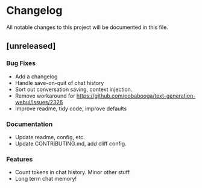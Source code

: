 # Changelog

All notable changes to this project will be documented in this file.

## [unreleased]

### Bug Fixes

- Add a changelog
- Handle save-on-quit of chat history
- Sort out conversation saving, context injection.
- Remove workaround for https://github.com/oobabooga/text-generation-webui/issues/2326
- Improve readme, tidy code, improve defaults

### Documentation

- Update readme, config, etc.
- Update CONTRIBUTING.md, add cliff config.

### Features

- Count tokens in chat history. Minor other stuff.
- Long term chat memory!

<!-- generated by git-cliff -->
